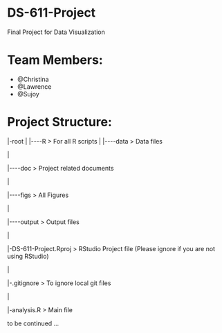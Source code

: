 # DS-611-Project
Final Project for Data Visualization

# Team Members:
* @Christina
* @Lawrence
* @Sujoy

# Project Structure:


|-root  |  |----R       > For all R scripts  |  |----data    > Data files

|

|----doc     > Project related documents

|

|----figs    > All Figures 

|

|----output  > Output files

|

|-DS-611-Project.Rproj > RStudio Project file (Please ignore if you are not using RStudio)

|

|-.gitignore > To ignore local git files

|

|-analysis.R > Main file 




to be continued ...
